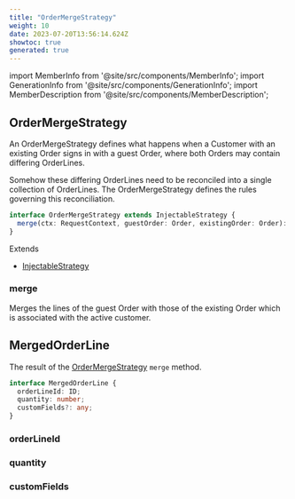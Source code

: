 ```yaml
---
title: "OrderMergeStrategy"
weight: 10
date: 2023-07-20T13:56:14.624Z
showtoc: true
generated: true
---
```

<!-- This file was generated from the Vendure source. Do not modify. Instead, re-run the "docs:build" script -->
import MemberInfo from '@site/src/components/MemberInfo';
import GenerationInfo from '@site/src/components/GenerationInfo';
import MemberDescription from '@site/src/components/MemberDescription';


## OrderMergeStrategy

<GenerationInfo sourceFile="packages/core/src/config/order/order-merge-strategy.ts" sourceLine="41" packageName="@vendure/core" />

An OrderMergeStrategy defines what happens when a Customer with an existing Order
signs in with a guest Order, where both Orders may contain differing OrderLines.

Somehow these differing OrderLines need to be reconciled into a single collection
of OrderLines. The OrderMergeStrategy defines the rules governing this reconciliation.

```ts title="Signature"
interface OrderMergeStrategy extends InjectableStrategy {
  merge(ctx: RequestContext, guestOrder: Order, existingOrder: Order): MergedOrderLine[];
}
```
Extends

 * <a href='/typescript-api/common/injectable-strategy#injectablestrategy'>InjectableStrategy</a>



### merge

<MemberInfo kind="method" type="(ctx: <a href='/typescript-api/request/request-context#requestcontext'>RequestContext</a>, guestOrder: <a href='/typescript-api/entities/order#order'>Order</a>, existingOrder: <a href='/typescript-api/entities/order#order'>Order</a>) => <a href='/typescript-api/orders/order-merge-strategy#mergedorderline'>MergedOrderLine</a>[]"   />

Merges the lines of the guest Order with those of the existing Order which is associated
with the active customer.


## MergedOrderLine

<GenerationInfo sourceFile="packages/core/src/config/order/order-merge-strategy.ts" sourceLine="15" packageName="@vendure/core" />

The result of the <a href='/typescript-api/orders/order-merge-strategy#ordermergestrategy'>OrderMergeStrategy</a> `merge` method.

```ts title="Signature"
interface MergedOrderLine {
  orderLineId: ID;
  quantity: number;
  customFields?: any;
}
```

### orderLineId

<MemberInfo kind="property" type="<a href='/typescript-api/common/id#id'>ID</a>"   />


### quantity

<MemberInfo kind="property" type="number"   />


### customFields

<MemberInfo kind="property" type="any"   />


